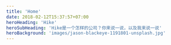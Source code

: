 ```yaml
---
title: 'Home'
date: 2018-02-12T15:37:57+07:00
heroHeading: 'Hike'
heroSubHeading: 'Hike是一个怎样的公司？你来说一说，以及我来说一说'
heroBackground: 'images/jason-blackeye-1191801-unsplash.jpg'
---
```

